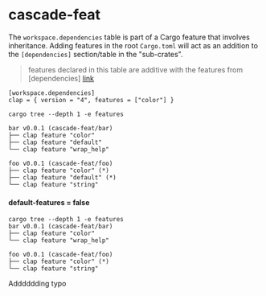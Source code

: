 # cascade-feat


The `workspace.dependencies` table is part of a Cargo feature that involves inheritance.
Adding features in the root `Cargo.toml` will act as an addition to the `[dependencies]` section/table in the "sub-crates".

> features declared in this table are additive with the features from [dependencies] [link](https://doc.rust-lang.org/cargo/reference/workspaces.html#the-dependencies-table)

```
[workspace.dependencies]
clap = { version = "4", features = ["color"] }
```

```console
cargo tree --depth 1 -e features

bar v0.0.1 (cascade-feat/bar)
├── clap feature "color"
├── clap feature "default"
└── clap feature "wrap_help"

foo v0.0.1 (cascade-feat/foo)
├── clap feature "color" (*)
├── clap feature "default" (*)
└── clap feature "string"
```

#### default-features = false

```console
cargo tree --depth 1 -e features
bar v0.0.1 (cascade-feat/bar)
├── clap feature "color"
└── clap feature "wrap_help"

foo v0.0.1 (cascade-feat/foo)
├── clap feature "color" (*)
└── clap feature "string"
```

Adddddding typo
